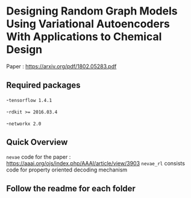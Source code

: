 # Designing Random Graph Models Using Variational Autoencoders With Applications to Chemical Design
Paper : https://arxiv.org/pdf/1802.05283.pdf

## Required packages
-`tensorflow 1.4.1`

-`rdkit >= 2016.03.4`

-`networkx 2.0`

## Quick Overview

`nevae` code for the paper : https://aaai.org/ojs/index.php/AAAI/article/view/3903
`nevae_rl` consists code for property oriented decoding mechanism


## Follow the readme for each folder


